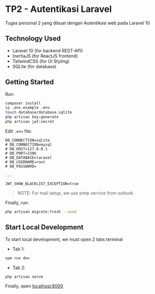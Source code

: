 # TP2 - Autentikasi Laravel

Tugas personal 2 yang dibuat dengan Autentikasi web pada Laravel 10

## Technology Used
- Laravel 10 (for backend REST-API)
- InertiaJS (for ReactJS frontend)
- TailwindCSS (for UI Styling)
- SQLite (for database)

## Getting Started

Run:

```bash
composer install
cp .env.example .env
touch database/database.sqlite
php artisan key:generate
php artisan jwt:secret
```

Edit `.env` file:

```env
DB_CONNECTION=sqlite
# DB_CONNECTION=mysql
# DB_HOST=127.0.0.1
# DB_PORT=3306
# DB_DATABASE=laravel
# DB_USERNAME=root
# DB_PASSWORD=

...

JWT_SHOW_BLACKLIST_EXCEPTION=true
```

> NOTE: For mail setup, we use smtp service from outlook.

Finally, run:

```bash
php artisan migrate:fresh --seed
```

## Start Local Development

To start local development, we must open 2 tabs terminal

-   Tab 1:

```bash
npm run dev
```

-   Tab 2:

```bash
php artisan serve
```

Finally, open [localhost:8000](http://localhost:8000/)

